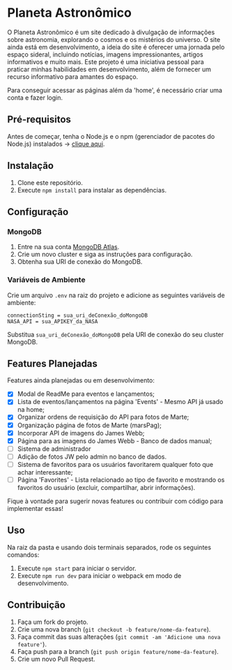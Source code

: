 # Planeta Astronômico

O Planeta Astronômico é um site dedicado à divulgação de informações sobre astronomia, explorando o cosmos e os mistérios do universo. O site ainda está em desenvolvimento, a ideia do site é oferecer uma jornada pelo espaço sideral, incluindo notícias, imagens impressionantes, artigos informativos e muito mais.
Este projeto é uma iniciativa pessoal para praticar minhas habilidades em desenvolvimento, além de fornecer um recurso informativo para amantes do espaço.

Para conseguir acessar as páginas além da 'home', é necessário criar uma conta e fazer login.
## Pré-requisitos

Antes de começar, tenha o Node.js e o npm (gerenciador de pacotes do Node.js) instalados -> [clique aqui](https://nodejs.org/).

## Instalação

1. Clone este repositório.
2. Execute `npm install` para instalar as dependências.

## Configuração

### MongoDB

1. Entre na sua conta [MongoDB Atlas](https://www.mongodb.com/cloud/atlas).
2. Crie um novo cluster e siga as instruções para configuração.
3. Obtenha sua URI de conexão do MongoDB.

### Variáveis de Ambiente

Crie um arquivo `.env` na raiz do projeto e adicione as seguintes variáveis de ambiente:

```
connectionSting = sua_uri_deConexão_doMongoDB
NASA_API = sua_APIKEY_da_NASA
```

Substitua `sua_uri_deConexão_doMongoDB` pela URI de conexão do seu cluster MongoDB.

## Features Planejadas

Features ainda planejadas ou em desenvolvimento:

- [x] Modal de ReadMe para eventos e lançamentos;
- [x] Lista de eventos/lançamentos na página 'Events' - Mesmo API já usado na home;
- [x] Organizar ordens de requisição do API para fotos de Marte;
- [x] Organização página de fotos de Marte (marsPag);
- [x] Incorporar API de imagens do James Webb;
- [x] Página para as imagens do James Webb - Banco de dados manual;
- [ ] Sistema de administrador
- [ ] Adição de fotos JW pelo admin no banco de dados.
- [ ] Sistema de favoritos para os usuários favoritarem qualquer foto que achar interessante;
- [ ] Página 'Favorites' - Lista relacionado ao tipo de favorito e mostrando os favoritos do usuário (excluir, compartilhar, abrir informações).

Fique à vontade para sugerir novas features ou contribuir com código para implementar essas!

## Uso

Na raiz da pasta e usando dois terminais separados, rode os seguintes comandos:

1. Execute `npm start` para iniciar o servidor.
2. Execute `npm run dev` para iniciar o webpack em modo de desenvolvimento.

## Contribuição

1. Faça um fork do projeto.
2. Crie uma nova branch (`git checkout -b feature/nome-da-feature`).
3. Faça commit das suas alterações (`git commit -am 'Adicione uma nova feature'`).
4. Faça push para a branch (`git push origin feature/nome-da-feature`).
5. Crie um novo Pull Request.

